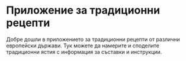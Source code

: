 # Приложение за традиционни рецепти
Добре дошли в приложението за традиционни рецепти от различни европейски държави. Тук можете да намерите и споделите традиционни ястия с информация за съставки и инструкции.
